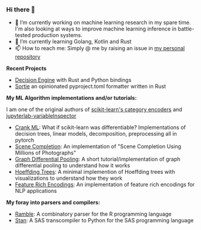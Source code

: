 ### Hi there 👋

- 🔭 I’m currently working on machine learning research in my spare time. I'm also looking at ways to improve machine learning inference in battle-tested production systems.
- 🌱 I’m currently learning Golang, Kotlin and Rust
- 📫 How to reach me: Simply @ me by raising an issue in [my personal repository](https://github.com/chipmunk-pixel/chipmunk-pixel/)

<!-- **My research code:**

- [TreeGrad](https://github.com/8bit-pixies/TreeGrad): Differential Decision Trees based on my research paper
- [Diverse Online Feature Selection](https://github.com/8bit-pixies/diverse-online-feature-selection): Diverse Feature Selection using Determinantal Point Processes based on my research
- [Multi-Agent Reinforcement Learning Toolkit](https://github.com/8bit-pixies/marl-offline-coordination): My PhD research code with various implementation of multi-agent reinforcement learning including LICA, QCGraph, MARQ, QMIX, and more...
- [Online GentleBoost](https://github.com/chipmunk-pixel/online-gentleboost): The online variation of Gentleboost with some benchmarks
-->

**Recent Projects**

- [Decision Engine](https://github.com/8bit-pixies/decision-engine) with Rust and Python bindings
- [Sortie](https://pypi.org/project/sortie/) an opinionated pyproject.toml formatter written in Rust

**My ML Algorithm implementations and/or tutorials:**

I am one of the original authors of [scikit-learn's category encoders](https://github.com/scikit-learn-contrib/category_encoders) and [jupyterlab-variableInspector](https://github.com/jupyterlab-contrib/jupyterlab-variableInspector)

- [Crank ML](https://github.com/chipmunk-pixel/crank-ml): What if scikit-learn was differentiable? Implementations of decision trees, linear models, decomposition, preprocessing all in pytorch
- [Scene Completion](https://github.com/8bit-pixies/Scene-Completion): An implementation of "Scene Completion Using Millions of Photographs"
- [Graph Differential Pooling](https://github.com/8bit-pixies/graph-differential-pooling): A short tutorial/implementation of graph differential pooling to understand how it works
- [Hoeffding Trees](https://github.com/8bit-pixies/Hoeffding-Trees): A minimal implemention of Hoeffding trees with visualizations to understand how they work
- [Feature Rich Encodings](https://github.com/8bit-pixies/feature-rich-encoding): An implementation of feature rich encodings for NLP applications

**My foray into parsers and compilers:**

- [Ramble](https://github.com/8bit-pixies/Ramble): A combinatory parser for the R programming language
- [Stan](https://github.com/8bit-pixies/Stan): A SAS transcompiler to Python for the SAS programming language
